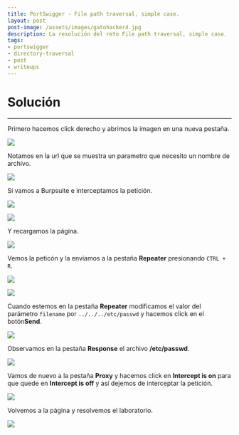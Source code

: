 ```yaml
---
title: PortSwigger - File path traversal, simple case.
layout: post
post-image: /assets/images/gatohacker4.jpg 
description: La resolución del reto File path traversal, simple case.
tags:
- portswigger
- directory-traversal
- post
- writeups
---
```

# Solución
---

Primero hacemos click derecho y abrimos la imagen en una nueva pestaña.

![](/assets/images/images-portswigger-dt/lab1-1.png)

Notamos en la url que se muestra un parametro que necesito un nombre de archivo.

![](/assets/images/images-portswigger-dt/lab1-2.png)

Si vamos a Burpsuite e interceptamos la petición.

![](/assets/images/images-portswigger-dt/lab1-3.png)

![](/assets/images/images-portswigger-dt/lab1-4.png)

Y recargamos la página.

![](/assets/images/images-portswigger-dt/lab1-5.png)

Vemos la peticón y la enviamos a la pestaña **Repeater** presionando `CTRL + R`.

![](/assets/images/images-portswigger-dt/lab1-6.png)

![](/assets/images/images-portswigger-dt/lab1-7.png)

Cuando estemos en la pestaña **Repeater** modificamos el valor del parámetro `filename` por `../../../etc/passwd` y hacemos click en el botón**Send**.

![](/assets/images/images-portswigger-dt/lab1-8.png)

Observamos en la pestaña **Response** el archivo **/etc/passwd**.

![](/assets/images/images-portswigger-dt/lab1-9.png)

Vamos de nuevo a la pestaña **Proxy** y hacemos click en **Intercept is on** para que quede en **Intercept is off** y así dejemos de interceptar la petición.

![](/assets/images/images-portswigger-dt/lab1-10.png)

Volvemos a la página y resolvemos el laboratorio.

![](/assets/images/images-portswigger-dt/lab1-11.png)